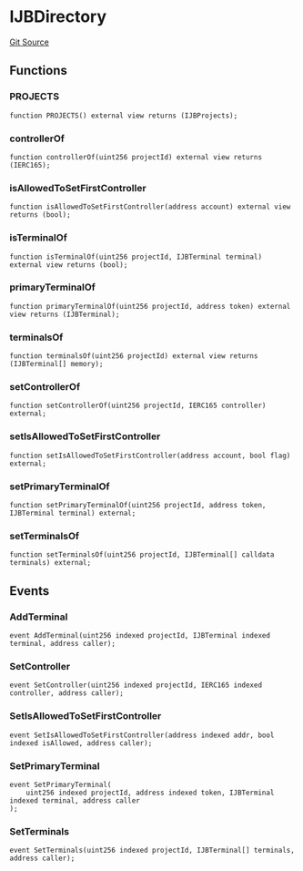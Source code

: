 # IJBDirectory
[Git Source](https://github.com/Bananapus/nana-core/blob/1fb5688d98a7c6e49f86f6a7e868a61ef4c2409a/src/interfaces/IJBDirectory.sol)


## Functions
### PROJECTS


```solidity
function PROJECTS() external view returns (IJBProjects);
```

### controllerOf


```solidity
function controllerOf(uint256 projectId) external view returns (IERC165);
```

### isAllowedToSetFirstController


```solidity
function isAllowedToSetFirstController(address account) external view returns (bool);
```

### isTerminalOf


```solidity
function isTerminalOf(uint256 projectId, IJBTerminal terminal) external view returns (bool);
```

### primaryTerminalOf


```solidity
function primaryTerminalOf(uint256 projectId, address token) external view returns (IJBTerminal);
```

### terminalsOf


```solidity
function terminalsOf(uint256 projectId) external view returns (IJBTerminal[] memory);
```

### setControllerOf


```solidity
function setControllerOf(uint256 projectId, IERC165 controller) external;
```

### setIsAllowedToSetFirstController


```solidity
function setIsAllowedToSetFirstController(address account, bool flag) external;
```

### setPrimaryTerminalOf


```solidity
function setPrimaryTerminalOf(uint256 projectId, address token, IJBTerminal terminal) external;
```

### setTerminalsOf


```solidity
function setTerminalsOf(uint256 projectId, IJBTerminal[] calldata terminals) external;
```

## Events
### AddTerminal

```solidity
event AddTerminal(uint256 indexed projectId, IJBTerminal indexed terminal, address caller);
```

### SetController

```solidity
event SetController(uint256 indexed projectId, IERC165 indexed controller, address caller);
```

### SetIsAllowedToSetFirstController

```solidity
event SetIsAllowedToSetFirstController(address indexed addr, bool indexed isAllowed, address caller);
```

### SetPrimaryTerminal

```solidity
event SetPrimaryTerminal(
    uint256 indexed projectId, address indexed token, IJBTerminal indexed terminal, address caller
);
```

### SetTerminals

```solidity
event SetTerminals(uint256 indexed projectId, IJBTerminal[] terminals, address caller);
```

